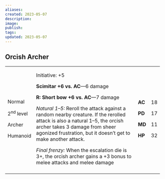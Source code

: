 ```yaml
---
aliases: 
created: 2023-05-07
description: 
image: 
publish: 
tags: 
updated: 2023-05-07
---
```


## Orcish Archer

<table>
<colgroup>
<col style="width: 16%" />
<col style="width: 72%" />
<col style="width: 5%" />
<col style="width: 5%" />
</colgroup>
<tbody>
<tr class="odd">
<td><p>Normal</p>
<p>2<sup>nd</sup> level</p>
<p>Archer</p>
<p>Humanoid</p></td>
<td><p>Initiative: +5</p>
<p><strong>Scimitar +6 vs. AC</strong>—6 damage</p>
<p><strong>R: Short bow +6 vs. AC</strong>—7 damage</p>
<p><em>Natural 1–5:</em> Reroll the attack against a random nearby
creature. If the rerolled attack is also a natural 1–5, the orcish
archer takes 3 damage from sheer agonized frustration, but it doesn’t
get to make another attack.</p>
<p><em>Final frenzy:</em> When the escalation die is 3+, the orcish
archer gains a +3 bonus to melee attacks and melee damage</p></td>
<td><p><strong>AC</strong></p>
<p><strong>PD</strong></p>
<p><strong>MD</strong></p>
<p><strong>HP</strong></p></td>
<td><p>18</p>
<p>17</p>
<p>11</p>
<p>32</p></td>
</tr>
<tr class="even">
<td></td>
<td></td>
<td></td>
<td></td>
</tr>
</tbody>
</table>

